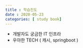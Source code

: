 ```yaml
---
title : 학습진도
date : 2020-05-23
categories: [ study book]
---
```

+ 개발자도 궁금한 IT 인프라
+ 우아한 TECH ( 캐시, springboot )
